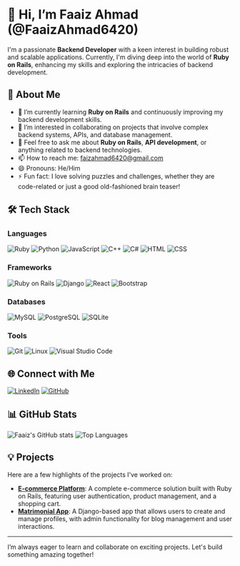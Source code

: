 # 👋 Hi, I’m Faaiz Ahmad (@FaaizAhmad6420)

I'm a passionate **Backend Developer** with a keen interest in building robust and scalable applications. Currently, I'm diving deep into the world of **Ruby on Rails**, enhancing my skills and exploring the intricacies of backend development.

## 🚀 About Me

- 🌱 I’m currently learning **Ruby on Rails** and continuously improving my backend development skills.
- 👀 I’m interested in collaborating on projects that involve complex backend systems, APIs, and database management.
- 💬 Feel free to ask me about **Ruby on Rails**, **API development**, or anything related to backend technologies.
- 📫 How to reach me: [faizahmad6420@gmail.com](mailto:faizahmad6420@gmail.com)
- 😄 Pronouns: He/Him
- ⚡ Fun fact: I love solving puzzles and challenges, whether they are code-related or just a good old-fashioned brain teaser!

## 🛠️ Tech Stack

### Languages
![Ruby](https://img.shields.io/badge/Ruby-CC342D?style=for-the-badge&logo=ruby&logoColor=white)
![Python](https://img.shields.io/badge/Python-3776AB?style=for-the-badge&logo=python&logoColor=white)
![JavaScript](https://img.shields.io/badge/JavaScript-F7DF1E?style=for-the-badge&logo=javascript&logoColor=black)
![C++](https://img.shields.io/badge/C%2B%2B-00599C?style=for-the-badge&logo=c%2B%2B&logoColor=white)
![C#](https://img.shields.io/badge/C%23-239120?style=for-the-badge&logo=c-sharp&logoColor=white)
![HTML](https://img.shields.io/badge/HTML5-E34F26?style=for-the-badge&logo=html5&logoColor=white)
![CSS](https://img.shields.io/badge/CSS3-1572B6?style=for-the-badge&logo=css3&logoColor=white)

### Frameworks
![Ruby on Rails](https://img.shields.io/badge/Ruby_on_Rails-CC0000?style=for-the-badge&logo=rubyonrails&logoColor=white)
![Django](https://img.shields.io/badge/Django-092E20?style=for-the-badge&logo=django&logoColor=white)
![React](https://img.shields.io/badge/React-20232A?style=for-the-badge&logo=react&logoColor=61DAFB)
![Bootstrap](https://img.shields.io/badge/Bootstrap-7952B3?style=for-the-badge&logo=bootstrap&logoColor=white)

### Databases
![MySQL](https://img.shields.io/badge/MySQL-4479A1?style=for-the-badge&logo=mysql&logoColor=white)
![PostgreSQL](https://img.shields.io/badge/PostgreSQL-336791?style=for-the-badge&logo=postgresql&logoColor=white)
![SQLite](https://img.shields.io/badge/SQLite-003B57?style=for-the-badge&logo=sqlite&logoColor=white)

### Tools
![Git](https://img.shields.io/badge/Git-F05032?style=for-the-badge&logo=git&logoColor=white)
![Linux](https://img.shields.io/badge/Linux-FCC624?style=for-the-badge&logo=linux&logoColor=black)
![Visual Studio Code](https://img.shields.io/badge/VS%20Code-007ACC?style=for-the-badge&logo=visual-studio-code&logoColor=white)

## 🌐 Connect with Me

[![LinkedIn](https://img.shields.io/badge/LinkedIn-0077B5?style=for-the-badge&logo=linkedin&logoColor=white)](https://www.linkedin.com/in/faaizahmad6420/)
[![GitHub](https://img.shields.io/badge/GitHub-181717?style=for-the-badge&logo=github&logoColor=white)](https://github.com/FaaizAhmad6420)

## 📊 GitHub Stats

![Faaiz's GitHub stats](https://github-readme-stats.vercel.app/api?username=FaaizAhmad6420&show_icons=true&theme=radical)
![Top Languages](https://github-readme-stats.vercel.app/api/top-langs/?username=FaaizAhmad6420&layout=compact&theme=radical)

## 💡 Projects

Here are a few highlights of the projects I’ve worked on:

- **[E-commerce Platform](https://github.com/FaaizAhmad6420/Ecom)**: A complete e-commerce solution built with Ruby on Rails, featuring user authentication, product management, and a shopping cart.
- **[Matrimonial App](https://github.com/FaaizAhmad6420/Matrimony_app)**: A Django-based app that allows users to create and manage profiles, with admin functionality for blog management and user interactions.

---

I’m always eager to learn and collaborate on exciting projects. Let's build something amazing together!
